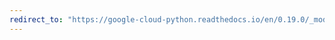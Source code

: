 ```yaml
---
redirect_to: "https://google-cloud-python.readthedocs.io/en/0.19.0/_modules/google/cloud/dns/zone.html"
---
```

